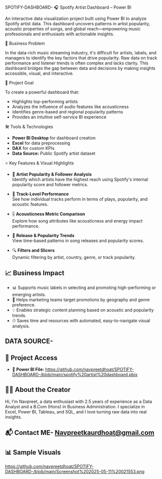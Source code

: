 SPOTIFY-DASHBOARD- 
🎧 Spotify Artist Dashboard – Power BI

An interactive data visualization project built using Power BI to analyze Spotify artist data. This dashboard uncovers patterns in artist popularity, acoustic properties of songs, and global reach—empowering music professionals and enthusiasts with actionable insights.

📌 Business Problem

In the data-rich music streaming industry, it's difficult for artists, labels, and managers to identify the key factors that drive popularity. Raw data on track performance and listener trends is often complex and lacks clarity. This dashboard bridges the gap between data and decisions by making insights accessible, visual, and interactive.

🎯 Project Goal

To create a powerful dashboard that:
- Highlights top-performing artists
- Analyzes the influence of audio features like acousticness
- Identifies genre-based and regional popularity patterns
- Provides an intuitive self-service BI experience


 🛠 Tools & Technologies
- **Power BI Desktop** for dashboard creation
- **Excel** for data preprocessing
- **DAX** for custom KPIs
- **Data Source:** Public Spotify artist dataset


 ⭐ Key Features & Visual Highlights

- 🎤 **Artist Popularity & Follower Analysis**  
  Identify which artists have the highest reach using Spotify's internal popularity score and follower metrics.

- 🎼 **Track-Level Performance**  
  See how individual tracks perform in terms of plays, popularity, and acoustic features.

- 🎚️ **Acousticness Metric Comparison**  
  Explore how song attributes like acousticness and energy impact performance.

- 📅 **Release & Popularity Trends**  
  View time-based patterns in song releases and popularity scores.

- 🔍 **Filters and Slicers**  
  Dynamic filtering by artist, country, genre, or track popularity.

## 📈 Business Impact

- 📊 Supports music labels in selecting and promoting high-performing or emerging artists.
- 🎯 Helps marketing teams target promotions by geography and genre preference.
- 💡 Enables strategic content planning based on acoustic and popularity trends.
- ⏱ Saves time and resources with automated, easy-to-navigate visual analysis.


## DATA SOURCE-

## 🔗 Project Access

- 📁 **Power BI File:** https://github.com/navpreetdhoat/SPOTIFY-DASHBOARD-/blob/main/spotify%20artist%20dashboard.pbix


## 🙋‍♀️ About the Creator

Hi, I'm Navpreet, a data enthusiast with 2.5 years of experience as a Data Analyst and a B.Com (Hons) in Business Administration. I specialize in Excel, Power BI, Tableau, and SQL, and I love turning raw data into real insights.


## 📬 Contact ME- Navpreetkaurdhoat@gmail.com
## 📊 Sample Visuals
https://github.com/navpreetdhoat/SPOTIFY-DASHBOARD-/blob/main/Screenshot%202025-05-11%20021553.png
